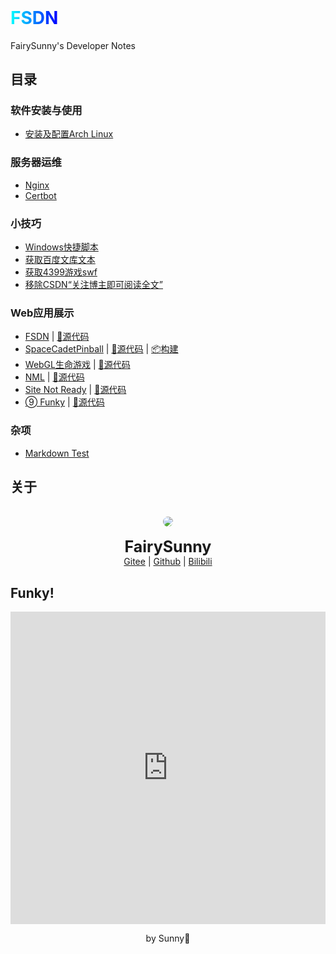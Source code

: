 <h6 style="display: none">FairySunny's Developer Notes</h6>

<h1 id="FSDN" style="margin-top: 0"><span style="background: linear-gradient(to right, cyan, blue); background-clip: text; -webkit-background-clip: text; color: transparent;">FSDN</span></h1>

FairySunny's Developer Notes

## 目录

### 软件安装与使用

- [安装及配置Arch Linux](/md/software-usage/install-archlinux.md)

### 服务器运维

- [Nginx](/md/server-maintenance/nginx.md)
- [Certbot](/md/server-maintenance/certbot.md)

### 小技巧

- [Windows快捷脚本](/md/tricks/windows-scripts.md)
- [获取百度文库文本](/md/tricks/wenkudown.md)
- [获取4399游戏swf](/md/tricks/4399swf.md)
- [移除CSDN“关注博主即可阅读全文”](/md/tricks/csdnshow.md)

### Web应用展示

- <a href="https://fsdn.sunny.icu/" onclick="alert('害搁这原地TP呢')">FSDN</a> | [:page_facing_up:源代码](https://github.com/FairySunny/FairySunny.github.io)
- [SpaceCadetPinball](https://thhh_sunny.gitee.io/space-cadet-pinball-web) | [:page_facing_up:源代码](https://github.com/THHH0Sunshine/SpaceCadetPinball) | [:package:构建](https://gitee.com/thhh_sunny/space-cadet-pinball-web)
- [WebGL生命游戏](https://thhh_sunny.gitee.io/shengmingyouxi-webgl) | [:page_facing_up:源代码](https://gitee.com/thhh_sunny/shengmingyouxi-webgl)
- [NML](https://thhh_sunny.gitee.io/nml) | [:page_facing_up:源代码](https://gitee.com/thhh_sunny/nml)
- [Site Not Ready](https://thhh_sunny.gitee.io/site-not-ready) | [:page_facing_up:源代码](https://gitee.com/thhh_sunny/site-not-ready)
- [➈ Funky](https://thhh_sunny.gitee.io/funky) | [:page_facing_up:源代码](https://gitee.com/thhh_sunny/funky)

### 杂项

- [Markdown Test](/md/misc/markdown-test.md)

## 关于

<p style="text-align: center">
<br>
<img style="border-radius: 50%" src="https://foruda.gitee.com/avatar/1680592789363171979/2238128_thhh_sunny_1680592789.png">
<br><br>
<span style="font-size: 25px; font-weight: bold">FairySunny</span>
<br>
<a href="https://gitee.com/thhh_sunny">Gitee</a> | <a href="https://github.com/FairySunny">Github</a> | <a href="https://space.bilibili.com/269407920">Bilibili</a>
</p>

## Funky!

<p><iframe style="border: none; width: 100%; height: 500px" src="https://thhh_sunny.gitee.io/funky/"></iframe></p>

<p style="text-align: center">by Sunny💛</p>
